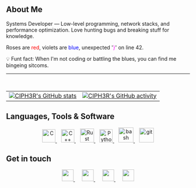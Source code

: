 ## About Me

Systems Developer — Low-level programming, network stacks, and performance optimization. Love hunting bugs and breaking stuff for knowledge.

Roses are <span style="color:red">red</span>, violets are <span style="color:blue">blue</span>, unexpected '<span style="color:#ff00ff">}</span>' on line 42.

💡 Funt fact: When I'm not coding or battling the blues, you can find me bingeing sitcoms.

<hr>
<br>

<table>
    <tr>
        <td>
            <a href="https://github.com/cipherswami">
                <img src="https://github-readme-stats.vercel.app/api?username=cipherswami&show_icons=true&hide=&count_private=true&title_color=0891b2&text_color=ffffff&icon_color=3382ed&bg_color=1e3a8a&hide_border=true&show_icons=true&border_radius=0" alt="CIPH3R's GitHub stats" />
            </a>
        </td>
        <td>
            <a href="https://github.com/cipherswami">
                <img src="https://github-readme-streak-stats.herokuapp.com/?user=cipherswami&stroke=ffffff&background=1e3a8a&ring=0891b2&fire=0891b2&currStreakNum=ffffff&currStreakLabel=0891b2&sideNums=ffffff&sideLabels=ffffff&dates=ffffff&hide_border=true&border_radius=0" alt="CIPH3R's GitHub activity" />
            </a>   
        </td>
    </tr>
</table>

## Languages, Tools & Software

<div align="center">
  <a href="https://www.c-language.org/" target="_blank" rel="noreferrer">
    <img src="https://raw.githubusercontent.com/danielcranney/readme-generator/main/public/icons/skills/c-colored.svg" width="36" height="36" alt="C" />
  </a> &nbsp;&nbsp;
  <a href="https://isocpp.org/" target="_blank" rel="noreferrer">
    <img src="https://raw.githubusercontent.com/danielcranney/readme-generator/main/public/icons/skills/cplusplus-colored.svg" width="36" height="36" alt="C++" />
  </a> &nbsp;&nbsp;
  <a href="https://www.rust-lang.org/" target="_blank" rel="noreferrer">
    <img src="https://raw.githubusercontent.com/danielcranney/readme-generator/main/public/icons/skills/rust-colored.svg" width="38" height="38" alt="Rust" />
  </a> &nbsp;&nbsp;
  <a href="https://www.python.org/" target="_blank" rel="noreferrer">
    <img src="https://raw.githubusercontent.com/danielcranney/readme-generator/main/public/icons/skills/python-colored.svg" width="36" height="36" alt="Python" />
  </a> &nbsp;&nbsp;
  <a href="https://www.gnu.org/software/bash/" target="_blank" rel="noreferrer">
    <img src="https://img.icons8.com/small/96/bash.png" width="41" height="41" alt="bash" />
  </a> &nbsp;&nbsp;
  <a href="https://git-scm.com/" target="_blank" rel="noreferrer">
    <img src="https://www.vectorlogo.zone/logos/git-scm/git-scm-icon.svg" width="40" height="40" alt="git" />
  </a>
</div>

## Get in touch

<div align="center" style="inline-flex">
    <a href="mailto:aravindswami135@gmail.com/" target="_blank">
      <img src="https://img.icons8.com/fluency/48/undefined/gmail-new.png" width="32" height="32" />
    </a> &nbsp;&nbsp;&nbsp;&nbsp;
    <a href="https://www.linkedin.com/in/cipherswami/" target="_blank">
      <img src="https://raw.githubusercontent.com/danielcranney/readme-generator/main/public/icons/socials/linkedin.svg" width="32" height="32" />
    </a> &nbsp;&nbsp;&nbsp;&nbsp;
    <a href="https://www.twitter.com/cipherswami/" target="_blank">
      <img src="https://raw.githubusercontent.com/danielcranney/readme-generator/main/public/icons/socials/twitter.svg" width="32" height="32" />
    </a> &nbsp;&nbsp;&nbsp;&nbsp;
    <a href="https://discord.com/users/754954815435702353/" target="_blank">
      <img src="https://raw.githubusercontent.com/danielcranney/readme-generator/main/public/icons/socials/discord.svg" width="32" height="32" />
    </a>
</div>
